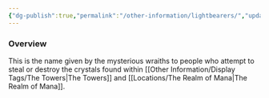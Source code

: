 ```yaml
---
{"dg-publish":true,"permalink":"/other-information/lightbearers/","updated":"2025-03-01T21:15:25.162+00:00"}
---
```



### Overview
This is the name given by the mysterious wraiths to people who attempt to steal or destroy the crystals found within [[Other Information/Display Tags/The Towers\|The Towers]] and [[Locations/The Realm of Mana\|The Realm of Mana]].